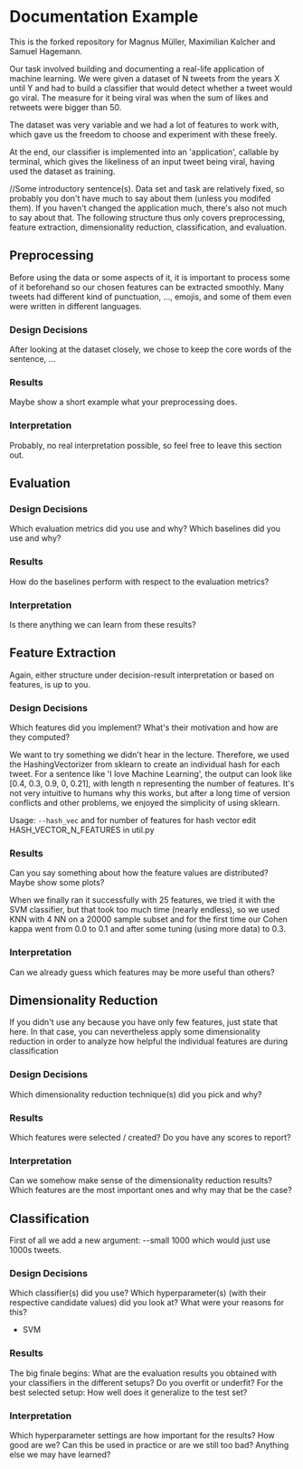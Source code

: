 # Documentation Example

This is the forked repository for Magnus Müller, Maximilian Kalcher and Samuel Hagemann. 

Our task involved building and documenting a real-life application of machine learning. 
We were given a dataset of N tweets from the years X until Y and had to build a classifier that would detect whether a tweet would go viral. 
The measure for it being viral was when the sum of likes and retweets were bigger than 50. 

The dataset was very variable and we had a lot of features to work with, which gave us the freedom to choose and experiment with these freely. 

At the end, our classifier is implemented into an 'application', callable by terminal, which gives the likeliness of an input tweet being viral, having used the dataset as training. 

//Some introductory sentence(s). Data set and task are relatively fixed, so 
probably you don't have much to say about them (unless you modifed them).
If you haven't changed the application much, there's also not much to say about
that.
The following structure thus only covers preprocessing, feature extraction,
dimensionality reduction, classification, and evaluation.

## Preprocessing

Before using the data or some aspects of it, it is important to process some of it beforehand so our chosen features can be extracted smoothly. 
Many tweets had different kind of punctuation, ..., emojis, and some of them even were written in different languages.

### Design Decisions

After looking at the dataset closely, we chose to keep the core words of the sentence, ...

### Results

Maybe show a short example what your preprocessing does.

### Interpretation

Probably, no real interpretation possible, so feel free to leave this section out.

## Evaluation

### Design Decisions

Which evaluation metrics did you use and why? 
Which baselines did you use and why?

### Results

How do the baselines perform with respect to the evaluation metrics?

### Interpretation

Is there anything we can learn from these results?

## Feature Extraction

Again, either structure under decision-result interpretation or based on features,
is up to you.



### Design Decisions

Which features did you implement? What's their motivation and how are they computed?

We want to try something we didn't hear in the lecture. Therefore, we used the HashingVectorizer from sklearn to create an individual hash for each tweet. For a sentence like 'I love Machine Learning', the output can look like [0.4, 0.3, 0.9, 0, 0.21], with length n representing the number of features. It's not very intuitive to humans why this works, but after a long time of version conflicts and other problems, we enjoyed the simplicity of using sklearn. 

Usage: `--hash_vec` 
and for number of features for hash vector edit HASH_VECTOR_N_FEATURES in util.py 
### Results

Can you say something about how the feature values are distributed? Maybe show some plots?

When we finally ran it successfully with 25 features, we tried it with the SVM classifier, but that took too much time (nearly endless), so we used KNN with 4 NN on a 20000 sample subset and for the first time our Cohen kappa went from 0.0 to 0.1 and after some tuning (using more data) to 0.3.


### Interpretation

Can we already guess which features may be more useful than others?

## Dimensionality Reduction

If you didn't use any because you have only few features, just state that here.
In that case, you can nevertheless apply some dimensionality reduction in order
to analyze how helpful the individual features are during classification

### Design Decisions

Which dimensionality reduction technique(s) did you pick and why?

### Results

Which features were selected / created? Do you have any scores to report?

### Interpretation

Can we somehow make sense of the dimensionality reduction results?
Which features are the most important ones and why may that be the case?

## Classification
First of all we add a new argument: --small 1000 which would just use 1000s tweets.
### Design Decisions

Which classifier(s) did you use? Which hyperparameter(s) (with their respective
candidate values) did you look at? What were your reasons for this?

- SVM
### Results

The big finale begins: What are the evaluation results you obtained with your
classifiers in the different setups? Do you overfit or underfit? For the best
selected setup: How well does it generalize to the test set?

### Interpretation

Which hyperparameter settings are how important for the results?
How good are we? Can this be used in practice or are we still too bad?
Anything else we may have learned?
